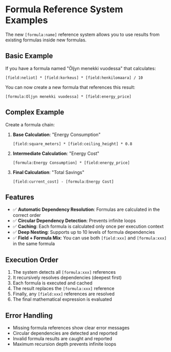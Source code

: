 # Formula Reference System Examples

The new `[formula:name]` reference system allows you to use results from existing formulas inside new formulas.

## Basic Example

If you have a formula named "Öljyn menekki vuodessa" that calculates:

```
[field:neliot] * [field:korkeus] * [field:henkilomaara] / 10
```

You can now create a new formula that references this result:

```
[formula:Öljyn menekki vuodessa] * [field:energy_price]
```

## Complex Example

Create a formula chain:

1. **Base Calculation**: "Energy Consumption"

   ```
   [field:square_meters] * [field:ceiling_height] * 0.8
   ```

2. **Intermediate Calculation**: "Energy Cost"

   ```
   [formula:Energy Consumption] * [field:energy_price]
   ```

3. **Final Calculation**: "Total Savings"
   ```
   [field:current_cost] - [formula:Energy Cost]
   ```

## Features

- ✅ **Automatic Dependency Resolution**: Formulas are calculated in the correct order
- ✅ **Circular Dependency Detection**: Prevents infinite loops
- ✅ **Caching**: Each formula is calculated only once per execution context
- ✅ **Deep Nesting**: Supports up to 10 levels of formula dependencies
- ✅ **Field + Formula Mix**: You can use both `[field:xxx]` and `[formula:xxx]` in the same formula

## Execution Order

1. The system detects all `[formula:xxx]` references
2. It recursively resolves dependencies (deepest first)
3. Each formula is executed and cached
4. The result replaces the `[formula:xxx]` reference
5. Finally, any `[field:xxx]` references are resolved
6. The final mathematical expression is evaluated

## Error Handling

- Missing formula references show clear error messages
- Circular dependencies are detected and reported
- Invalid formula results are caught and reported
- Maximum recursion depth prevents infinite loops
